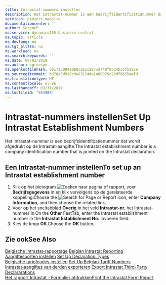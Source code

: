 ```yaml
---
title: Intrastat-nummers instellen
description: Het Intrastat-nummer is een bedrijfsidentificatienummer dat wordt afgedrukt op de Intrastat-aangifte.
services: project-madeira
documentationcenter: ''
author: SorenGP
ms.service: dynamics365-business-central
ms.topic: article
ms.devlang: na
ms.tgt_pltfrm: na
ms.workload: na
ms.search.keywords: ''
ms.date: 04/01/2019
ms.author: sgroespe
ms.openlocfilehash: 691713084a068c261c207cd748f8bc4b36fb352e
ms.sourcegitcommit: bd78a5d990c9e83174da1409076c22df8b35eafd
ms.translationtype: HT
ms.contentlocale: nl-BE
ms.lasthandoff: 03/31/2019
ms.locfileid: "934988"
---
```

# <a name="set-up-intrastat-establishment-numbers"></a><span data-ttu-id="c3354-103">Intrastat-nummers instellen</span><span class="sxs-lookup"><span data-stu-id="c3354-103">Set Up Intrastat Establishment Numbers</span></span>
<span data-ttu-id="c3354-104">Het Intrastat-nummer is een bedrijfsidentificatienummer dat wordt afgedrukt op de Intrastat-aangifte.</span><span class="sxs-lookup"><span data-stu-id="c3354-104">The Intrastat establishment number is a company identification number that is printed on the Intrastat declaration.</span></span>  

## <a name="to-set-up-an-intrastat-establishment-number"></a><span data-ttu-id="c3354-105">Een Intrastat-nummer instellen</span><span class="sxs-lookup"><span data-stu-id="c3354-105">To set up an Intrastat establishment number</span></span>  

1.  <span data-ttu-id="c3354-106">Klik op het pictogram ![Zoeken naar pagina of rapport](../../media/ui-search/search_small.png "pictogram Zoeken naar pagina of rapport"), voer **Bedrijfsgegevens** in en klik vervolgens op de gerelateerde koppeling.</span><span class="sxs-lookup"><span data-stu-id="c3354-106">Choose the ![Search for Page or Report](../../media/ui-search/search_small.png "Search for Page or Report icon") icon, enter **Company Information**, and then choose the related link.</span></span>  
2.  <span data-ttu-id="c3354-107">Voer op het sneltabblad **Overig** in het veld **Intrastat-nr.** het Intrastat-nummer in.</span><span class="sxs-lookup"><span data-stu-id="c3354-107">On the **Other** FastTab, enter the Intrastat establishment number in the **Intrastat Establishment No.**</span></span> <span data-ttu-id="c3354-108">invoeren.</span><span class="sxs-lookup"><span data-stu-id="c3354-108">field.</span></span>  
3.  <span data-ttu-id="c3354-109">Kies de knop **OK**.</span><span class="sxs-lookup"><span data-stu-id="c3354-109">Choose the **OK** button.</span></span>  
  
## <a name="see-also"></a><span data-ttu-id="c3354-110">Zie ook</span><span class="sxs-lookup"><span data-stu-id="c3354-110">See Also</span></span>  
 <span data-ttu-id="c3354-111">[Belgische Intrastat-rapportage](belgian-intrastat-reporting.md) </span><span class="sxs-lookup"><span data-stu-id="c3354-111">[Belgian Intrastat Reporting](belgian-intrastat-reporting.md) </span></span>  
 <span data-ttu-id="c3354-112">[Aangiftesoorten instellen](how-to-set-up-declaration-types.md) </span><span class="sxs-lookup"><span data-stu-id="c3354-112">[Set Up Declaration Types](how-to-set-up-declaration-types.md) </span></span>  
 <span data-ttu-id="c3354-113">[Belgische tariefcodes instellen](how-to-set-up-belgian-tariff-numbers.md) </span><span class="sxs-lookup"><span data-stu-id="c3354-113">[Set Up Belgian Tariff Numbers](how-to-set-up-belgian-tariff-numbers.md) </span></span>  
 <span data-ttu-id="c3354-114">[Intrastat-aangiftes van derden exporteren](how-to-export-intrastat-third-party-declararations.md) </span><span class="sxs-lookup"><span data-stu-id="c3354-114">[Export Intrastat Third-Party Declararations](how-to-export-intrastat-third-party-declararations.md) </span></span>  
 [<span data-ttu-id="c3354-115">Het rapport Intrastat - Formulier afdrukken</span><span class="sxs-lookup"><span data-stu-id="c3354-115">Print the Intrastat Form Report</span></span>](how-to-print-the-intrastat-form-report.md)
